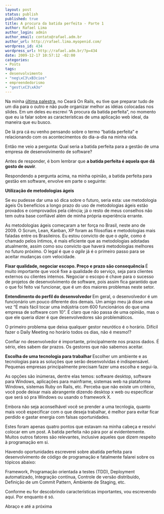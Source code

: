 ```yaml
--- 
layout: post
status: publish
published: true
title: A procura da batida perfeita - Parte 1
author: Rafael Lima
author_login: admin
author_email: contato@rafael.adm.br
author_url: http://rafael.lima.myopenid.com/
wordpress_id: 434
wordpress_url: http://rafael.adm.br/?p=434
date: 2009-12-17 10:57:12 -02:00
categories: 
- Posts
tags: 
- desenvolvimento
- "neg\xC3\xB3cios"
- empreendedorismo
- "gest\xC3\xA3o"
---
```

Na minha <a href="http://rafael.adm.br/p/bootstrapping-de-aplicacoes-web-no-ceara-on-rails-2009/">última palestra</a>, no Ceará On Rails, eu tive que preparar tudo de um dia para o outro e não pude organizar melhor as idéias colocadas nos slides. Em um deles eu escrevi “A procura da batida perfeita”, no momento que eu ia falar sobre as características de uma aplicação web ideal, da maneira que eu busco.

De lá pra cá eu venho pensando sobre o termo “batida perfeita” e relacionando com os acontecimentos do dia-a-dia na minha vida.

Então me veio a pergunta: Qual seria a batida perfeita para a gestão de uma empresa de desenvolvimento de software?

Antes de responder, é bom lembrar que <strong>a batida perfeita é aquela que dá gosto de ouvir</strong>.

Respondendo a pergunta acima, na minha opinião, a batida perfeita para gestão em software, envolve em parte o seguinte:

<strong>Utilização de metodologias ágeis
</strong>

Se eu pudesse dar uma só dica sobre o futuro, seria esta: use metodologia ágeis
Os benefícios a longo prazo do uso de metodologias ágeis estão provados e comprovados pela ciência; já o resto de meus conselhos não tem outra base confiável além de minha própria experiência errante.

As metodologias ágeis começaram a ter força no Brasil, neste ano de 2009. O Scrum, Lean, Kanban, XP foram as filosofias e metodologias mais faladas entre os Brasileiros. Eu estou convicto de que o <em>agile</em>, como é chamado pelos íntimos, é mais eficiente que as metodologias adotadas atualmente, assim como sou convicto que haverá metodologias melhores no futuro próximo. O legal é que o <em>agile</em> já é o primeiro passo para se aceitar mudanças com velocidade.

<strong>Fixar qualidade, negociar escopo. Preço e prazo são consequência
</strong> É muito importante que você fixe a qualidade do serviço, seja para clientes externos ou clientes internos. Negociar o escopo é chave para o sucesso de projetos de desenvolvimento de software, pois assim fica garantido que o que foi feito vai funcionar, que é um dos maiores problemas neste setor.

<strong>Entendimento do perfil do desenvolvedor
</strong> Em geral, o desenvolvedor é um funcionário um pouco diferente dos demais. Um amigo meu já disse uma vez “É mais fácil tocar uma indústria com 600 funcionários do que uma empresa de software com 10”. É claro que não passa de uma opinião, mas o que ele queria dizer é que desenvolvedores são problemáticos.

O primeiro problema que deixa qualquer gestor neurótico é o horário. Difícil fazer o Daily Meeting no horário todos os dias, não é mesmo!?

Confiar no desenvolvedor é importante, principalmente nos prazos dados. É sério, eles sabem dar prazos. Os gestores que não sabemos aceitar.

<strong>Escolha de uma tecnologia para trabalhar
</strong> Escolher um ambiente e as tecnologias para as soluções que serão desenvolvidas é indispensável. Pequenas empresas principalmente precisam fazer uma escolha e segui-la.

As opções são inúmeras, dentre elas temos: software desktop, software para Windows, aplicações para mainframe, sistemas web na plataforma Windows, sistemas Ruby on Rails, etc. Perceba que não existe um critério, você pode deixar mais abrangente dizendo desktop x web ou especificar que será só pra Windows ou usando o framework X.

Embora não seja aconselhável você se prender a uma tecnlogia, quanto mais você especificar com o que deseja trabalhar, é melhor para evitar ficar perdido e gastar energia com falsas oportunidades.

Estes foram apenas quatro pontos que estavam na minha cabeça e resolvi colocar em um post. A batida perfeita não pára por aí evidentemente. Muitos outros fatores são relevantes, inclusive aqueles que dizem respeito à programação em si.

Havendo oportunidades escreverei sobre abatida perfeita para desenvolvimento de código de programação e fatalmente falarei sobre os tópicos abaixo:

Framework, Programação orientada a testes (TDD), Deployment automatizado, Integração contínua, Controle de versão distribuído, Definição de um Commit Pattern, Ambiente de Staging, etc.

Conforme eu for descobrindo características importantes, vou escrevendo aqui. Por enquanto é só.

Abraço e até a próxima
